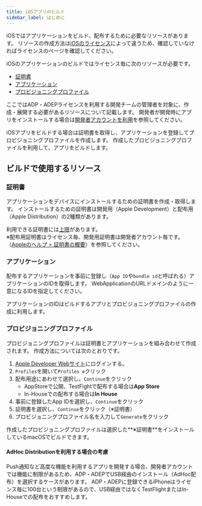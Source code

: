 ```yaml
---
title: iOSアプリのビルド
sidebar_label: はじめに
---
```


iOSではアプリケーションをビルド、配布するために必要なリソースがあります。
リソースの作成方法は[iOSのライセンス](../../ios_lisence.md)によって違うため、確認していなければライセンスのページを確認してください。

iOSのアプリケーションのビルドではライセンス毎に次のリソースが必要です。

- [証明書](#証明書)
- [アプリケーション](#アプリケーション)
- [プロビジョニングプロファイル](#プロビジョニングプロファイル)

ここではADP・ADEPライセンスを利用する開発チームの管理者を対象に、作成・展開する必要があるリソースについて記載します。
開発者が開発時にアプリをインストールする場合は[開発者アカウントを利用](developer_account.md)を参照してください。

iOSアプリをビルドする場合は証明書を取得し、アプリケーションを登録してプロビジョニングプロファイルを作成します。
作成したプロビジョニングプロファイルを利用して、アプリをビルドします。

## ビルドで使用するリソース

### 証明書

アプリケーションをデバイスにインストールするための証明書を作成・取得します。
インストールするための証明書は開発用（Apple Development）と配布用（Apple Distribution）の2種類があります。


利用できる証明書には[上限](https://help.apple.com/xcode/mac/current/#/dev3a05256b8)があります。  
※配布用証明書はライセンス毎、開発用証明書は開発者アカウント毎です。（[Appleのヘルプ > 証明書の概要](https://help.apple.com/developer-account/#/deveedc0daa0)）を参照してください。


### アプリケーション

配布するアプリケーションを事前に登録し（`App ID`や`bundle id`と呼ばれる）アプリケーションのIDを取得します。
WebApplicationのURLドメインのように一意になるIDを指定してください。

アプリケーションのIDはビルドするアプリとプロビジョニングプロファイルの作成に利用します。

### プロビジョニングプロファイル

プロビジョニングプロファイルは証明書とアプリケーションを組み合わせて作成されます。
作成方法については次のとおりです。

  1. [Apple Developer Webサイト](https://developer.apple.com/account/)にログインする。
  1. `Profiles`を開いて`Profiles ⊕`クリック
  1. 配布用途にあわせて選択し、`Continue`をクリック
     * AppStoreで公開、TestFightで配布する場合は**App Store**
     * In-Houseでの配布する場合は**In House**
  1. 事前に登録したApp IDを選択し、`Continue`をクリック
  1. 証明書を選択し、`Continue`をクリック（※証明書）
  1. プロビジョニングプロファイル名を入力して`Generate`をクリック

作成したプロビジョニングプロファイルは選択した**※証明書**をインストールしているmacOSでビルドできます。

#### AdHoc Distributionを利用する場合の考慮

Push通知など高度な機能を利用するアプリを開発する場合、開発者アカウントでは機能に制限があるため、ADP・ADEPでUSB経由のインストール（AdHoc配布）を選択するケースがあります。
ADP・ADEPに登録できるiPhoneはライセンス毎に100台という制限があるので、USB経由ではなくTestFlightまたはIn-Houseでの配布をおすすめします。
